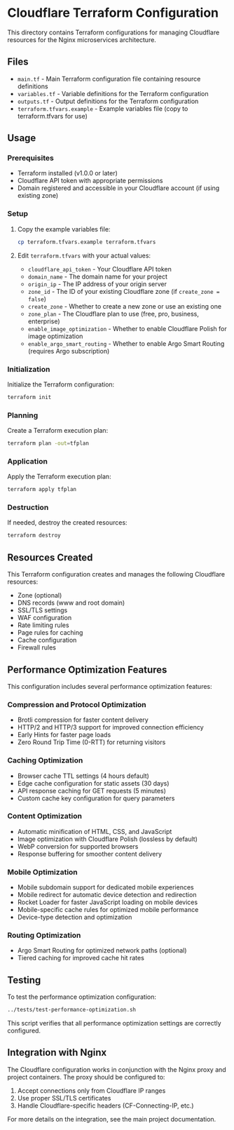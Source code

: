 # Cloudflare Terraform Configuration

This directory contains Terraform configurations for managing Cloudflare resources for the Nginx microservices architecture.

## Files

- `main.tf` - Main Terraform configuration file containing resource definitions
- `variables.tf` - Variable definitions for the Terraform configuration
- `outputs.tf` - Output definitions for the Terraform configuration
- `terraform.tfvars.example` - Example variables file (copy to terraform.tfvars for use)

## Usage

### Prerequisites

- Terraform installed (v1.0.0 or later)
- Cloudflare API token with appropriate permissions
- Domain registered and accessible in your Cloudflare account (if using existing zone)

### Setup

1. Copy the example variables file:
   ```bash
   cp terraform.tfvars.example terraform.tfvars
   ```

2. Edit `terraform.tfvars` with your actual values:
   - `cloudflare_api_token` - Your Cloudflare API token
   - `domain_name` - The domain name for your project
   - `origin_ip` - The IP address of your origin server
   - `zone_id` - The ID of your existing Cloudflare zone (if `create_zone = false`)
   - `create_zone` - Whether to create a new zone or use an existing one
   - `zone_plan` - The Cloudflare plan to use (free, pro, business, enterprise)
   - `enable_image_optimization` - Whether to enable Cloudflare Polish for image optimization
   - `enable_argo_smart_routing` - Whether to enable Argo Smart Routing (requires Argo subscription)

### Initialization

Initialize the Terraform configuration:

```bash
terraform init
```

### Planning

Create a Terraform execution plan:

```bash
terraform plan -out=tfplan
```

### Application

Apply the Terraform execution plan:

```bash
terraform apply tfplan
```

### Destruction

If needed, destroy the created resources:

```bash
terraform destroy
```

## Resources Created

This Terraform configuration creates and manages the following Cloudflare resources:

- Zone (optional)
- DNS records (www and root domain)
- SSL/TLS settings
- WAF configuration
- Rate limiting rules
- Page rules for caching
- Cache configuration
- Firewall rules

## Performance Optimization Features

This configuration includes several performance optimization features:

### Compression and Protocol Optimization
- Brotli compression for faster content delivery
- HTTP/2 and HTTP/3 support for improved connection efficiency
- Early Hints for faster page loads
- Zero Round Trip Time (0-RTT) for returning visitors

### Caching Optimization
- Browser cache TTL settings (4 hours default)
- Edge cache configuration for static assets (30 days)
- API response caching for GET requests (5 minutes)
- Custom cache key configuration for query parameters

### Content Optimization
- Automatic minification of HTML, CSS, and JavaScript
- Image optimization with Cloudflare Polish (lossless by default)
- WebP conversion for supported browsers
- Response buffering for smoother content delivery

### Mobile Optimization
- Mobile subdomain support for dedicated mobile experiences
- Mobile redirect for automatic device detection and redirection
- Rocket Loader for faster JavaScript loading on mobile devices
- Mobile-specific cache rules for optimized mobile performance
- Device-type detection and optimization

### Routing Optimization
- Argo Smart Routing for optimized network paths (optional)
- Tiered caching for improved cache hit rates

## Testing

To test the performance optimization configuration:

```bash
../tests/test-performance-optimization.sh
```

This script verifies that all performance optimization settings are correctly configured.

## Integration with Nginx

The Cloudflare configuration works in conjunction with the Nginx proxy and project containers. The proxy should be configured to:

1. Accept connections only from Cloudflare IP ranges
2. Use proper SSL/TLS certificates
3. Handle Cloudflare-specific headers (CF-Connecting-IP, etc.)

For more details on the integration, see the main project documentation. 